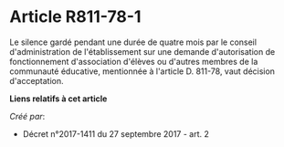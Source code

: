 # Article R811-78-1

Le silence gardé pendant une durée de quatre mois par le conseil d'administration de l'établissement sur une demande
d'autorisation de fonctionnement d'association d'élèves ou d'autres membres de la communauté éducative, mentionnée à
l'article D. 811-78, vaut décision d'acceptation.

**Liens relatifs à cet article**

_Créé par_:

  - Décret n°2017-1411 du 27 septembre 2017 - art. 2
